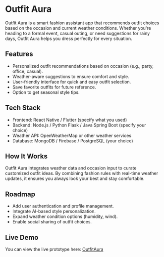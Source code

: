 # Outfit Aura

Outfit Aura is a smart fashion assistant app that recommends outfit choices based on the occasion and current weather conditions. Whether you're heading to a formal event, casual outing, or need suggestions for rainy days, Outfit Aura helps you dress perfectly for every situation.

## Features
- Personalized outfit recommendations based on occasion (e.g., party, office, casual).
- Weather-aware suggestions to ensure comfort and style.
- User-friendly interface for quick and easy outfit selection.
- Save favorite outfits for future reference.
- Option to get seasonal style tips.

## Tech Stack
- Frontend: React Native / Flutter (specify what you used)
- Backend: Node.js / Python Flask / Java Spring Boot (specify your choice)
- Weather API: OpenWeatherMap or other weather services
- Database: MongoDB / Firebase / PostgreSQL (your choice)

## How It Works
Outfit Aura integrates weather data and occasion input to curate customized outfit ideas. By combining fashion rules with real-time weather updates, it ensures you always look your best and stay comfortable.

## Roadmap

- Add user authentication and profile management.
- Integrate AI-based style personalization.
- Expand weather condition options (humidity, wind).
- Enable social sharing of outfit choices.

## Live Demo  
You can view the live prototype here: [OutfitAura](https://shikha144.github.io/OutfitAura/)
